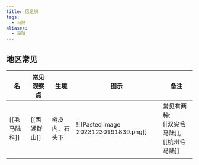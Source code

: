 ```yaml
---
title: 倍足纲
tags:
  - 马陆
aliases:
  - 马陆
---
```

## 地区常见

| 名 | 常见观察点 | 生境 | 图示 | 备注 |
| ---- | ---- | ---- | ---- | ---- |
| [[毛马陆科]] | [[西湖群山]] | 树皮内、石头下 | ![[Pasted image 20231230191839.png]] | 常见有两种:<br>[[双尖毛马陆]],[[杭州毛马陆]] |
|  |  |  |  |  |
